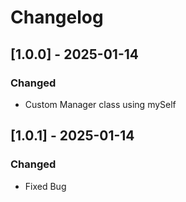 # Changelog

## [1.0.0] - 2025-01-14
### Changed
- Custom Manager class using mySelf

## [1.0.1] - 2025-01-14
### Changed
- Fixed Bug

